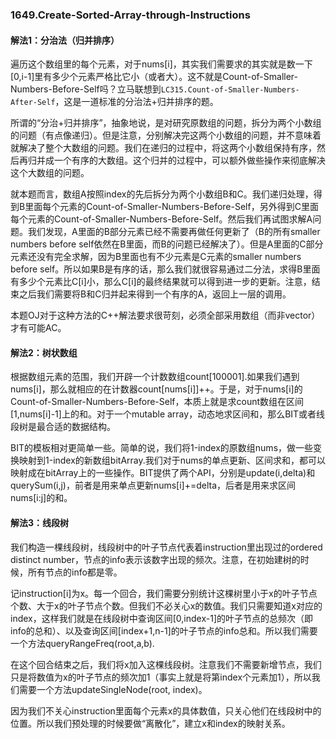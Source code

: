### 1649.Create-Sorted-Array-through-Instructions

#### 解法1：分治法（归并排序）
遍历这个数组里的每个元素，对于nums[i]，其实我们需要求的其实就是数一下[0,i-1]里有多少个元素严格比它小（或者大）。这不就是Count-of-Smaller-Numbers-Before-Self吗？立马联想到```LC315.Count-of-Smaller-Numbers-After-Self```，这是一道标准的分治法+归并排序的题。

所谓的“分治+归并排序”，抽象地说，是对研究原数组的问题，拆分为两个小数组的问题（有点像递归）。但是注意，分别解决完这两个小数组的问题，并不意味着就解决了整个大数组的问题。我们在递归的过程中，将这两个小数组保持有序，然后再归并成一个有序的大数组。这个归并的过程中，可以额外做些操作来彻底解决这个大数组的问题。

就本题而言，数组A按照index的先后拆分为两个小数组B和C。我们递归处理，得到B里面每个元素的Count-of-Smaller-Numbers-Before-Self，另外得到C里面每个元素的Count-of-Smaller-Numbers-Before-Self。然后我们再试图求解A问题。我们发现，A里面的B部分元素已经不需要再做任何更新了（B的所有smaller numbers before self依然在B里面，而B的问题已经解决了）。但是A里面的C部分元素还没有完全求解，因为B里面也有不少元素是C元素的smaller numbers before self。所以如果B是有序的话，那么我们就很容易通过二分法，求得B里面有多少个元素比C[i]小，那么C[i]的最终结果就可以得到进一步的更新。注意，结束之后我们需要将B和C归并起来得到一个有序的A，返回上一层的调用。

本题OJ对于这种方法的C++解法要求很苛刻，必须全部采用数组（而非vector）才有可能AC。

#### 解法2：树状数组
根据数组元素的范围，我们开辟一个计数数组count[100001].如果我们遇到nums[i]，那么就相应的在计数器count[nums[i]]++。于是，对于nums[i]的Count-of-Smaller-Numbers-Before-Self，本质上就是求count数组在区间[1,nums[i]-1]上的和。对于一个mutable array，动态地求区间和，那么BIT或者线段树是最合适的数据结构。

BIT的模板相对更简单一些。简单的说，我们将1-index的原数组nums，做一些变换映射到1-index的新数组bitArray.我们对于nums的单点更新、区间求和，都可以映射成在bitArray上的一些操作。BIT提供了两个API，分别是update(i,delta)和querySum(i,j)，前者是用来单点更新nums[i]+=delta，后者是用来求区间nums[i:j]的和。

#### 解法3：线段树
我们构造一棵线段树，线段树中的叶子节点代表着instruction里出现过的ordered distinct number，节点的info表示该数字出现的频次。注意，在初始建树的时候，所有节点的info都是零。

记instruction[i]为x。每一个回合，我们需要分别统计这棵树里小于x的叶子节点个数、大于x的叶子节点个数。但我们不必关心x的数值。我们只需要知道x对应的index，这样我们就是在线段树中查询区间[0,index-1]的叶子节点的总频次（即info的总和）、以及查询区间[index+1,n-1]的叶子节点的info总和。所以我们需要一个方法queryRangeFreq(root,a,b). 

在这个回合结束之后，我们将x加入这棵线段树。注意我们不需要新增节点，我们只是将数值为x的叶子节点的频次加1（事实上就是将第index个元素加1），所以我们需要一个方法updateSingleNode(root, index)。

因为我们不关心instruction里面每个元素x的具体数值，只关心他们在线段树中的位置。所以我们预处理的时候要做“离散化”，建立x和index的映射关系。
